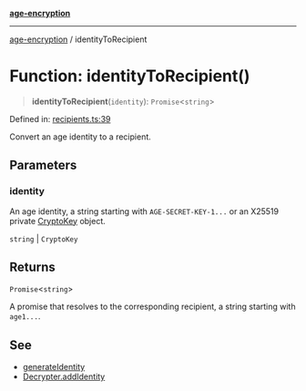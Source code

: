 [**age-encryption**](../README.md)

***

[age-encryption](../README.md) / identityToRecipient

# Function: identityToRecipient()

> **identityToRecipient**(`identity`): `Promise`\<`string`\>

Defined in: [recipients.ts:39](https://github.com/FiloSottile/typage/blob/71f68da909e30220d568bfb648bafe630e17f03c/lib/recipients.ts#L39)

Convert an age identity to a recipient.

## Parameters

### identity

An age identity, a string starting with
`AGE-SECRET-KEY-1...` or an X25519 private
[CryptoKey](https://developer.mozilla.org/en-US/docs/Web/API/CryptoKey)
object.

`string` | `CryptoKey`

## Returns

`Promise`\<`string`\>

A promise that resolves to the corresponding recipient, a string
starting with `age1...`.

## See

 - [generateIdentity](generateIdentity.md)
 - [Decrypter.addIdentity](../classes/Decrypter.md#addidentity)
